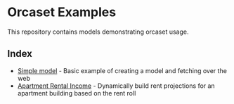 # Orcaset Examples

This repository contains models demonstrating orcaset usage.

## Index

- [Simple model](simple-model/) - Basic example of creating a model and fetching over the web
- [Apartment Rental Income](apartment-rent-roll/) - Dynamically build rent projections for an apartment building based on the rent roll
